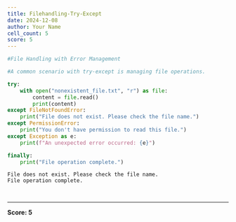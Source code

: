 ```yaml
---
title: Filehandling-Try-Except
date: 2024-12-08
author: Your Name
cell_count: 5
score: 5
---
```


```python
#File Handling with Error Management
```


```python
#A common scenario with try-except is managing file operations.
```


```python
try:
    with open("nonexistent_file.txt", "r") as file:
        content = file.read()
        print(content)
except FileNotFoundError:
    print("File does not exist. Please check the file name.")
except PermissionError:
    print("You don't have permission to read this file.")
except Exception as e:
    print(f"An unexpected error occurred: {e}")

finally:
    print("File operation complete.")
```

    File does not exist. Please check the file name.
    File operation complete.



```python

```


```python

```


---
**Score: 5**
